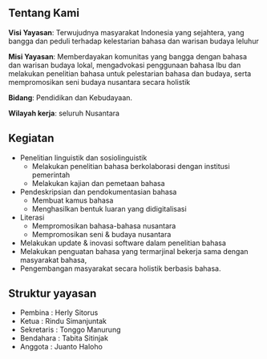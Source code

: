 

<section style="margin-top: 2em;">

# Tentang Kami

**Visi Yayasan**: Terwujudnya masyarakat Indonesia yang sejahtera, yang bangga dan peduli terhadap kelestarian bahasa dan warisan budaya leluhur

**Misi Yayasan**: Memberdayakan komunitas yang bangga dengan bahasa dan warisan budaya lokal, mengadvokasi penggunaan bahasa Ibu dan melakukan penelitian bahasa untuk pelestarian bahasa dan budaya, serta mempromosikan seni budaya nusantara secara holistik

**Bidang**: Pendidikan dan Kebudayaan.

**Wilayah kerja**: seluruh Nusantara

</section>

<section>

# Kegiatan

- Penelitian linguistik dan sosiolinguistik 
  - Melakukan penelitian bahasa berkolaborasi dengan institusi pemerintah
  - Melakukan kajian dan pemetaan bahasa
- Pendeskripsian dan pendokumentasian bahasa
  - Membuat kamus bahasa
  - Menghasilkan bentuk luaran yang didigitalisasi
- Literasi
  - Mempromosikan bahasa-bahasa nusantara
  - Mempromosikan seni & budaya nusantara
- Melakukan update & inovasi software dalam penelitian bahasa
- Melakukan penguatan bahasa yang termarjinal bekerja sama dengan masyarakat bahasa, 
- Pengembangan masyarakat secara holistik berbasis bahasa.
</section>





<section>

# Struktur yayasan

- Pembina : Herly Sitorus
- Ketua : Rindu Simanjuntak
- Sekretaris : Tonggo Manurung
- Bendahara : Tabita Sitinjak
- Anggota : Juanto Haloho

</section>
